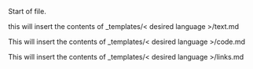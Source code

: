 Start of file.

this will insert the contents of _templates/< desired language >/text.md

This will insert the contents of _templates/< desired language >/code.md

This will insert the contents of _templates/< desired language >/links.md
